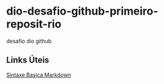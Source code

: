 # dio-desafio-github-primeiro-reposit-rio
desafio dio github
## Links Úteis
[Sintaxe Basica Markdown]( https://www.markdownguide.org/basic-symntax/)
